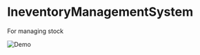 # IneventoryManagementSystem
For managing stock

![Demo](https://cloud.githubusercontent.com/assets/17857031/23805104/9ade9836-05e2-11e7-8acd-1a42c77bb853.gif)
